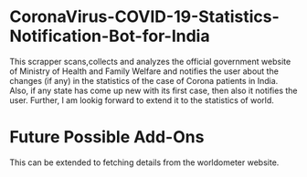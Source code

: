 # CoronaVirus-COVID-19-Statistics-Notification-Bot-for-India
This scrapper scans,collects and analyzes the official government website of Ministry of Health and Family Welfare and notifies the user about the changes (if any) in the statistics of the case of Corona patients in India.
Also, if any state has come up new with its first case, then also it notifies the user.
Further, I am lookig forward to extend it to the statistics of world.

# Future Possible Add-Ons
This can be extended to fetching details from the worldometer website.

